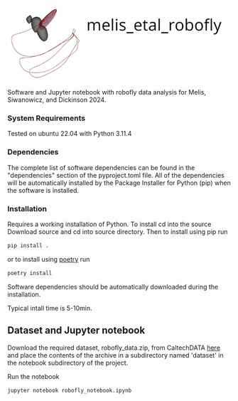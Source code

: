 ![header](images/robofly_header.png)

Software and Jupyter notebook with robofly data analysis for Melis,
Siwanowicz, and Dickinson 2024.

### System Requirements

Tested on ubuntu 22.04 with Python 3.11.4

### Dependencies
The complete list of software dependencies can be found in the "dependencies"
section of the pyproject.toml file. All of the dependencies will be
automatically installed by the Package Installer for Python (pip) when the
software is installed.

### Installation
Requires a working installation of Python. To install cd into the source
Download source and cd into source directory. Then to install using pip run 

```bash
pip install .
```

or to install using [poetry](https://python-poetry.org/) run

```bash
poetry install
```

Software dependencies should be automatically downloaded during the
installation. 

Typical intall time is 5-10min.

## Dataset and Jupyter notebook 

Download the required dataset, robofly_data.zip, from CaltechDATA
[here](https://data.caltech.edu/records/aypcy-ck464) and place the contents of
the archive in a subdirectory named 'dataset' in the notebook subdirectory of
the project.  

Run the notebook
```bash
jupyter notebook robofly_notebook.ipynb
```







